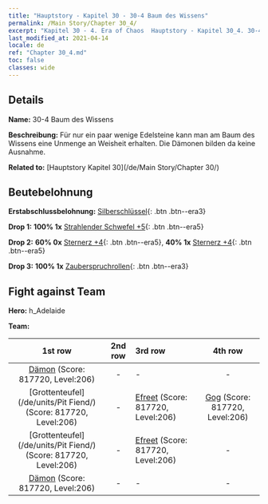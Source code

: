 ```yaml
---
title: "Hauptstory - Kapitel 30 - 30-4 Baum des Wissens"
permalink: /Main Story/Chapter 30_4/
excerpt: "Kapitel 30 - 4. Era of Chaos  Hauptstory - Kapitel 30_4. 30-4 Baum des Wissens"
last_modified_at: 2021-04-14
locale: de
ref: "Chapter 30_4.md"
toc: false
classes: wide
---
```


## Details

 **Name:** 30-4 Baum des Wissens

 **Beschreibung:** Für nur ein paar wenige Edelsteine kann man am Baum des Wissens eine Unmenge an Weisheit erhalten. Die Dämonen bilden da keine Ausnahme.

 **Related to:** [Hauptstory Kapitel 30](/de/Main Story/Chapter 30/)

## Beutebelohnung

 **Erstabschlussbelohnung:** [Silberschlüssel](/de/Items/con_693/){: .btn .btn--era3}

 **Drop 1:** **100% 1x** [Strahlender Schwefel +5](/de/Items/mat_99/){: .btn .btn--era5}

 **Drop 2:** **60% 0x** [Sternerz +4](/de/Items/mat_89/){: .btn .btn--era5}, **40% 1x** [Sternerz +4](/de/Items/mat_89/){: .btn .btn--era5}

 **Drop 3:** **100% 1x** [Zauberspruchrollen](/de/Items/con_694/){: .btn .btn--era3}


## Fight against Team
 **Hero:** h_Adelaide

 **Team:**


  | 1st row | 2nd row | 3rd row | 4th row |
  |:----:|:----:|:----|:----:|
  | [Dämon](/de/units/Demon/) (Score: 817720, Level:206)  | - | - | - |
  | [Grottenteufel](/de/units/Pit Fiend/) (Score: 817720, Level:206)  | - | [Efreet](/de/units/Efreeti/) (Score: 817720, Level:206)  | [Gog](/de/units/Gog/) (Score: 817720, Level:206)  |
  | [Grottenteufel](/de/units/Pit Fiend/) (Score: 817720, Level:206)  | - | [Efreet](/de/units/Efreeti/) (Score: 817720, Level:206)  | - |
  | [Dämon](/de/units/Demon/) (Score: 817720, Level:206)  | - | - | - |


